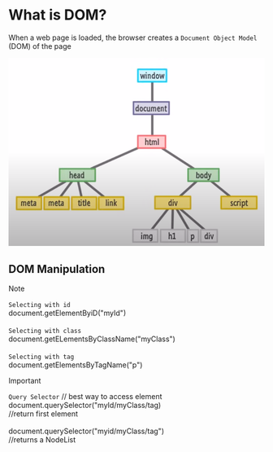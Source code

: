 # What is DOM?
When a web page is loaded, the browser creates a `Document Object Model` (DOM) of the page

![DOM image](1.png) 

## DOM Manipulation

>[!Note]
>`Selecting with id` <br>
>document.getElementByiD("myId") <br> <br>
>`Selecting with class` <br>
>document.getELementsByClassName("myClass") <br> <br>
>`Selecting with tag` <br>
>document.getElementsByTagName("p") <br>

>[!IMPORTANT]
>`Query Selector` // best way to access element <br> 
>document.querySelector("myId/myClass/tag) <br>
>//return first element <br> <br>
>document.querySelector("myid/myClass/tag") <br>
>//returns a NodeList



